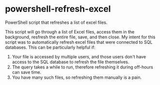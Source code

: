 # powershell-refresh-excel
PowerShell script that refreshes a list of excel files.

This script will go through a list of Excel files, access them in the background, resfresh the entire file, save, and then close. My intent for this script was to automatically refresh excel files that were connected to SQL databases. This can be particularly helpful if: 

<ol>
<li>Your file is accessed by multiple users, and those users don't have access to the SQL database to refresh the file themselves.</li>
<li>The query takes a while to run, therefore refreshing it during off-hours can save time.</li>
<li>You have many such files, so refreshing them manually is a pain.</li>
</ol>


